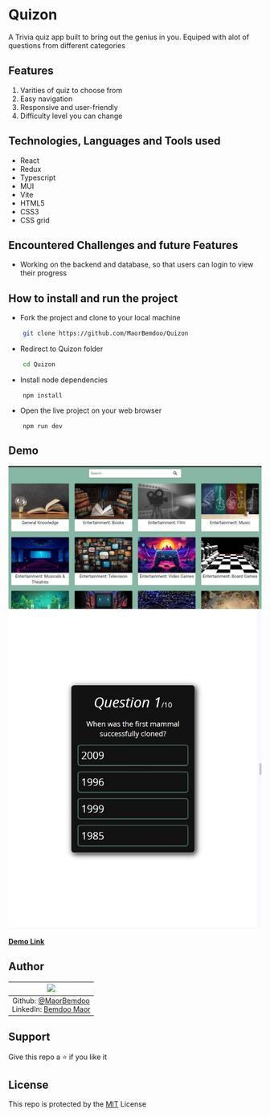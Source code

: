 # Quizon
A Trivia quiz app built to bring out the genius in you. Equiped with alot of questions from different categories

## Features

1. Varities of quiz to choose from
2. Easy navigation
3. Responsive and user-friendly
4. Difficulty level you can change

## Technologies, Languages and Tools used

- React
- Redux
- Typescript
- MUI
- Vite
- HTML5
- CSS3
- CSS grid

## Encountered Challenges and future Features

- Working on the backend and database, so that users can login to view their progress

## How to install and run the project

- Fork the project and clone to your local machine
```bash
    git clone https://github.com/MaorBemdoo/Quizon
```
- Redirect to Quizon folder
```cmd
    cd Quizon
```
- Install node dependencies
```node
    npm install
```
- Open the live project on your web browser
```node
    npm run dev
```

## Demo

<div align="center">
    <img src="src/assets/desktopScreenshot.jpg" alt="Desktop Screenshot">
    <img src="src/assets/questionScreenshot.jpg" alt="Question Screenshot">
</div>

**[Demo Link](https://quizon.vercel.app)**

## Author

| <img src="https://github.com/MaorBemdoo.png" width="60px"/> |
|:--:|
|Github: [@MaorBemdoo](https://github.com/MaorBemdoo) <br> LinkedIn: [Bemdoo Maor](https://www.linkedin.com/in/bemdoo-maor-449698279/)|

## Support

Give this repo a ⭐ if you like it

## License

This repo is protected by the [MIT](LICENSE) License
